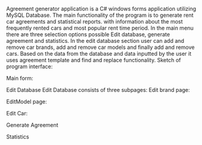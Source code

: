 Agreement generator application is a C# windows forms application utilizing MySQL Database. The main functionality of the program is to generate rent car agreements and statistical reports. with information about the most frequently rented cars and most popular rent time period. In the main menu there are three selection options possible Edit database, generate agreement and statistics. In the edit database section user can add and remove car brands, add and remove car models and finally add and remove cars. Based on the data from the database and data inputted by the user it uses agreement template and find and replace functionality.
Sketch of program interface:

Main form:


Edit Database
Edit Database consists of three subpages:
Edit brand page:

EditModel page:

Edit Car:
	
Generate Agreement

Statistics




